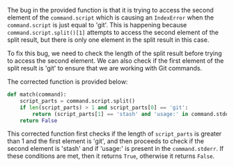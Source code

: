 The bug in the provided function is that it is trying to access the second element of the `command.script` which is causing an `IndexError` when the `command.script` is just equal to 'git'. This is happening because `command.script.split()[1]` attempts to access the second element of the split result, but there is only one element in the split result in this case.

To fix this bug, we need to check the length of the split result before trying to access the second element. We can also check if the first element of the split result is 'git' to ensure that we are working with Git commands.

The corrected function is provided below:

```python
def match(command):
    script_parts = command.script.split()
    if len(script_parts) > 1 and script_parts[0] == 'git':
        return (script_parts[1] == 'stash' and 'usage:' in command.stderr)
    return False
```

This corrected function first checks if the length of `script_parts` is greater than 1 and the first element is 'git', and then proceeds to check if the second element is 'stash' and if 'usage:' is present in the `command.stderr`. If these conditions are met, then it returns `True`, otherwise it returns `False`.